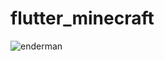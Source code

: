 # flutter_minecraft


![enderman](https://github.com/aisuluongarovna/flutter_hw3/assets/144228244/00e7b4c3-d827-4008-9f07-e25aeeb44241)
